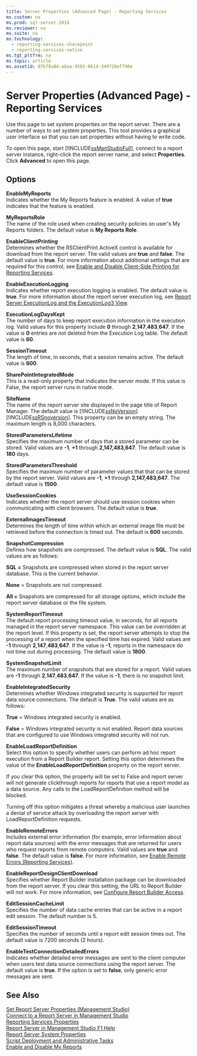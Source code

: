 ```yaml
---
title: Server Properties (Advanced Page) - Reporting Services
ms.custom: na
ms.prod: sql-server-2016
ms.reviewer: na
ms.suite: na
ms.technology: 
  - reporting-services-sharepoint
  - reporting-services-native
ms.tgt_pltfrm: na
ms.topic: article
ms.assetid: 07b78a84-a6aa-4502-861d-349720ef790e
---
```

# Server Properties (Advanced Page) - Reporting Services
  Use this page to set system properties on the report server. There are a number of ways to set system properties. This tool provides a graphical user interface so that you can set properties without having to write code.  
  
 To open this page, start [!INCLUDE[ssManStudioFull](../../Token/Other/ssManStudioFull_md.md)], connect to a report server instance, right\-click the report server name, and select **Properties**. Click **Advanced** to open this page.  
  
## Options  
 **EnableMyReports**  
 Indicates whether the My Reports feature is enabled. A value of **true** indicates that the feature is enabled.  
  
 **MyReportsRole**  
 The name of the role used when creating security policies on user's My Reports folders. The default value is **My Reports Role**.  
  
 **EnableClientPrinting**  
 Determines whether the RSClientPrint ActiveX control is available for download from the report server. The valid values are **true** and **false**. The default value is **true**. For more information about additional settings that are required for this control, see [Enable and Disable Client-Side Printing for Reporting Services](../../Topics/TopicNameNotContainA/Enable-and-Disable-Client-Side-Printing-for-Reporting-Services.md).  
  
 **EnableExecutionLogging**  
 Indicates whether report execution logging is enabled. The default value is **true**. For more information about the report server execution log, see [Report Server ExecutionLog and the ExecutionLog3 View](../../Topics/TopicNameNotContainA/Report-Server-ExecutionLog-and-the-ExecutionLog3-View.md).  
  
 **ExecutionLogDaysKept**  
 The number of days to keep report execution information in the execution log. Valid values for this property include **0** through **2**,**147**,**483**,**647**. If the value is **0** entries are not deleted from the Execution Log table. The default value is **60**.  
  
 **SessionTimeout**  
 The length of time, in seconds, that a session remains active. The default value is **600**.  
  
 **SharePointIntegratedMode**  
 This is a read\-only property that indicates the server mode. If this value is False, the report server runs in native mode.  
  
 **SiteName**  
 The name of the report server site displayed in the page title of Report Manager. The default value is [!INCLUDE[ssNoVersion](../../Token/Other/ssNoVersion_md.md)] [!INCLUDE[ssRSnoversion](../../Token/Other/ssRSnoversion_md.md)]. This property can be an empty string. The maximum length is 8,000 characters.  
  
 **StoredParametersLifetime**  
 Specifies the maximum number of days that a stored parameter can be stored. Valid values are **\-1**, **\+1** through **2,147,483,647**. The default value is **180** days.  
  
 **StoredParametersThreshold**  
 Specifies the maximum number of parameter values that that can be stored by the report server. Valid values are **\-1**, **\+1** through **2,147,483,647**. The default value is **1500**.  
  
 **UseSessionCookies**  
 Indicates whether the report server should use session cookies when communicating with client browsers. The default value is **true**.  
  
 **ExternalImagesTimeout**  
 Determines the length of time within which an external image file must be retrieved before the connection is timed out. The default is **600** seconds.  
  
 **SnapshotCompression**  
 Defines how snapshots are compressed. The default value is **SQL**. The valid values are as follows:  
  
 **SQL \=** Snapshots are compressed when stored in the report server database. This is the current behavior.  
  
 **None** \= Snapshots are not compressed.  
  
 **All \=** Snapshots are compressed for all storage options, which include the report server database or the file system.  
  
 **SystemReportTimeout**  
 The default report processing timeout value, in seconds, for all reports managed in the report server namespace. This value can be overridden at the report level. If this property is set, the report server attempts to stop the processing of a report when the specified time has expired. Valid values are **\-1** through **2**,**147**,**483**,**647**. If the value is **\-1**, reports in the namespace do not time out during processing. The default value is **1800**.  
  
 **SystemSnapshotLimit**  
 The maximum number of snapshots that are stored for a report. Valid values are **\-1** through **2**,**147**,**483**,**647**. If the value is **\-1**, there is no snapshot limit.  
  
 **EnableIntegratedSecurity**  
 Determines whether Windows integrated security is supported for report data source connections. The default is **True**. The valid values are as follows:  
  
 **True** \= Windows integrated security is enabled.  
  
 **False** \= Windows integrated security is not enabled. Report data sources that are configured to use Windows integrated security will not run.  
  
 **EnableLoadReportDefinition**  
 Select this option to specify whether users can perform ad hoc report execution from a Report Builder report. Setting this option determines the value of the **EnableLoadReportDefinition** property on the report server.  
  
 If you clear this option, the property will be set to False and report server will not generate clickthrough reports for reports that use a report model as a data source. Any calls to the LoadReportDefinition method will be blocked.  
  
 Turning off this option mitigates a threat whereby a malicious user launches a denial of service attack by overloading the report server with LoadReportDefinition requests.  
  
 **EnableRemoteErrors**  
 Includes external error information \(for example, error information about report data sources\) with the error messages that are returned for users who request reports from remote computers. Valid values are **true** and **false**. The default value is **false**. For more information, see [Enable Remote Errors &#40;Reporting Services&#41;](../../Topics/TopicNameNotContainA/Enable-Remote-Errors--Reporting-Services-.md).  
  
 **EnableReportDesignClientDownload**  
 Specifies whether Report Builder installation package can be downloaded from the report server. If you clear this setting, the URL to Report Builder will not work. For more information, see [Configure Report Builder Access](../../Topics/TopicNameNotContainA/Configure-Report-Builder-Access.md).  
  
 **EditSessionCacheLimit**  
 Specifies the number of data cache entries that can be active in a report edit session. The default number is 5.  
  
 **EditSessionTimeout**  
 Specifies the number of seconds until a report edit session times out. The default value is 7200 seconds \(2 hours\).  
  
 **EnableTestConnectionDetailedErrors**  
 Indicates whether detailed error messages are sent to the client computer when users test data source connections using the report server. The default value is **true**. If the option is set to **false**, only generic error messages are sent.  
  
## See Also  
 [Set Report Server Properties &#40;Management Studio&#41;](../../Topics/TopicNameNotContainA/Set-Report-Server-Properties--Management-Studio-.md)   
 [Connect to a Report Server in Management Studio](../../Topics/TopicNameContainA/Connect-to-a-Report-Server-in-Management-Studio.md)   
 [Reporting Services Properties](../Topic/Reporting%20Services%20Properties.md)   
 [Report Server in Management Studio F1 Help](../../Topics/TopicNameNotContainA/Report-Server-in-Management-Studio-F1-Help.md)   
 [Report Server System Properties](../Topic/Report%20Server%20System%20Properties.md)   
 [Script Deployment and Administrative Tasks](../../Topics/TopicNameNotContainA/Script-Deployment-and-Administrative-Tasks.md)   
 [Enable and Disable My Reports](../../Topics/TopicNameNotContainA/Enable-and-Disable-My-Reports.md)  
  
  